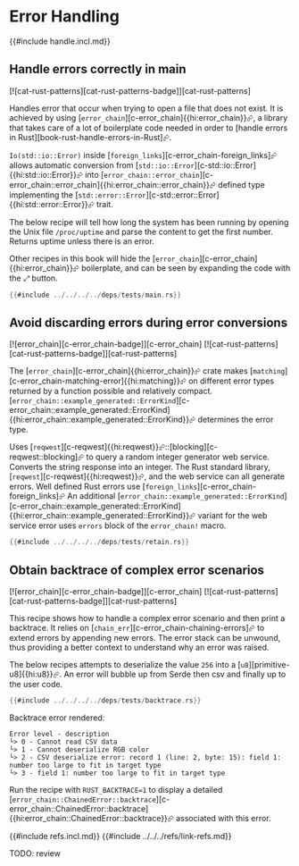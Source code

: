 # Error Handling

{{#include handle.incl.md}}

## Handle errors correctly in main

[![cat-rust-patterns][cat-rust-patterns-badge]][cat-rust-patterns]

Handles error that occur when trying to open a file that does not exist. It is achieved by using [`error_chain`][c-error_chain]{{hi:error_chain}}⮳, a library that takes care of a lot of boilerplate code needed in order to [handle errors in Rust][book-rust-handle-errors-in-Rust]⮳.

`Io(std::io::Error)` inside [`foreign_links`][c-error_chain-foreign_links]⮳ allows automatic conversion from [`std::io::Error`][c-std::io::Error]{{hi:std::io::Error}}⮳ into [`error_chain::error_chain`][c-error_chain::error_chain]{{hi:error_chain::error_chain}}⮳ defined type implementing the [`std::error::Error`][c-std::error::Error]{{hi:std::error::Error}}⮳ trait.

The below recipe will tell how long the system has been running by opening the Unix file `/proc/uptime` and parse the content to get the first number. Returns uptime unless there is an error.

Other recipes in this book will hide the [`error_chain`][c-error_chain]{{hi:error_chain}}⮳ boilerplate, and can be seen by expanding the code with the ⤢ button.

```rust
{{#include ../../../../deps/tests/main.rs}}
```

## Avoid discarding errors during error conversions

[![error_chain][c-error_chain-badge]][c-error_chain]  [![cat-rust-patterns][cat-rust-patterns-badge]][cat-rust-patterns]

The [`error_chain`][c-error_chain]{{hi:error_chain}}⮳ crate makes [`matching`][c-error_chain-matching-error]{{hi:matching}}⮳ on different error types returned by a function possible and relatively compact. [`error_chain::example_generated::ErrorKind`][c-error_chain::example_generated::ErrorKind]{{hi:error_chain::example_generated::ErrorKind}}⮳ determines the error type.

Uses [`reqwest`][c-reqwest]{{hi:reqwest}}⮳::[blocking][c-reqwest::blocking]⮳ to query a random integer generator web service. Converts the string response into an integer. The Rust standard library,
[`reqwest`][c-reqwest]{{hi:reqwest}}⮳, and the web service can all generate errors. Well defined Rust errors use [`foreign_links`][c-error_chain-foreign_links]⮳ An additional [`error_chain::example_generated::ErrorKind`][c-error_chain::example_generated::ErrorKind]{{hi:error_chain::example_generated::ErrorKind}}⮳ variant for the web service error uses `errors` block of the `error_chain!` macro.

```rust
{{#include ../../../../deps/tests/retain.rs}}
```

## Obtain backtrace of complex error scenarios

[![error_chain][c-error_chain-badge]][c-error_chain]  [![cat-rust-patterns][cat-rust-patterns-badge]][cat-rust-patterns]

This recipe shows how to handle a complex error scenario and then print a backtrace. It relies on [`chain_err`][c-error_chain-chaining-errors]⮳ to extend errors by appending new errors. The error stack can be unwound, thus providing a better context to understand why an error was raised.

The below recipes attempts to deserialize the value `256` into a
[`u8`][primitive-u8]{{hi:u8}}⮳. An error will bubble up from Serde then csv and finally up to the user code.

```rust
{{#include ../../../../deps/tests/backtrace.rs}}
```

Backtrace error rendered:

```text
Error level - description
└> 0 - Cannot read CSV data
└> 1 - Cannot deserialize RGB color
└> 2 - CSV deserialize error: record 1 (line: 2, byte: 15): field 1: number too large to fit in target type
└> 3 - field 1: number too large to fit in target type
```

Run the recipe with `RUST_BACKTRACE=1` to display a detailed [`error_chain::ChainedError::backtrace`][c-error_chain::ChainedError::backtrace]{{hi:error_chain::ChainedError::backtrace}}⮳ associated with this error.

{{#include refs.incl.md}}
{{#include ../../../refs/link-refs.md}}

<div class="hidden">
TODO: review
</div>
